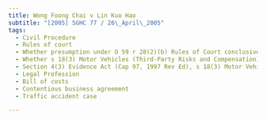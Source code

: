 ```yaml
---
title: Wong Foong Chai v Lin Kuo Hao 
subtitle: "[2005] SGHC 77 / 26\_April\_2005"
tags:
  - Civil Procedure
  - Rules of court
  - Whether presumption under O 59 r 28(2)(b) Rules of Court conclusive
  - Whether s 18(3) Motor Vehicles (Third-Party Risks and Compensation) Act operating as overriding statutory provision
  - Section 4(3) Evidence Act (Cap 97, 1997 Rev Ed), s 18(3) Motor Vehicles (Third-Party Risks and Compensation) Act (Cap 189, 2000 Rev Ed), O 59 r 28(2)(b) Rules of Court (Cap 322, R 5, 2004 Rev Ed)
  - Legal Profession
  - Bill of costs
  - Contentious business agreement
  - Traffic accident case

---
```


